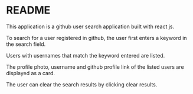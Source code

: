 # README

This application is a github user search application built with react js.

To search for a user registered in github, the user first enters a keyword in the search field.

Users with usernames that match the keyword entered are listed.

The profile photo, username and github profile link of the listed users are displayed as a card.

The user can clear the search results by clicking clear results.
